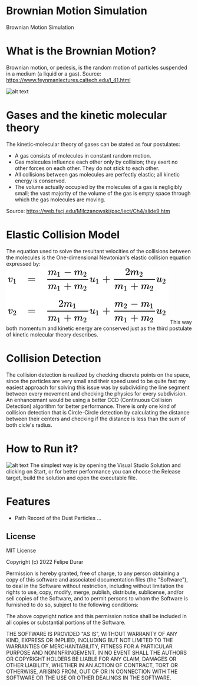 # Brownian Motion Simulation
Brownian Motion Simulation

# What is the Brownian Motion?
Brownian motion, or pedesis, is the random motion of particles suspended in a medium (a liquid or a gas).
Source: https://www.feynmanlectures.caltech.edu/I_41.html

![alt text](screenshots/Screenshot_1.png)

# Gases and the kinetic molecular theory
The kinetic-molecular theory of gases can be stated as four postulates:
- A gas consists of molecules in constant random motion.
- Gas molecules influence each other only by collision; they exert no other forces on each other.   They do not stick to each other.
- All collisions between gas molecules are perfectly elastic; all kinetic energy is conserved.
- The volume actually occupied by the molecules of a gas is negligibly small; the vast majority of the volume of the gas is empty space through which the gas molecules are moving.

Source: https://web.fscj.edu/Milczanowski/psc/lect/Ch4/slide9.htm

# Elastic Collision Model
The equation used to solve the resultant velocities of the collisions between the molecules is the One-dimensional Newtonian's elastic collision equation expressed by:
![alt text](screenshots/ac6c6ba32ecc73b38db1e1b120ce1f871577cf21.svg)
This way both momentum and kinetic energy are conserved just as the third postulate of kinetic molecular theory describes.

# Collision Detection
The collision detection is realized by checking discrete points on the space, since the particles are very small and their speed used to be quite fast my easiest approach for solving this issue was by subdividing the line segment between every movement and checking the physics for every subdivision.
An enhancemant would be using a better CCD (Continuous Collision Detection) algorithm for better performance.
There is only one kind of collision detection that is Circle-Circle detection by calculating the distance between their centers and checking if the distance is less than the sum of both cicle's radius.

# How to Run it?
![alt text](screenshots/Screenshot_3.png)
The simplest way is by opening the Visual Studio Solution and clicking on Start, or for better performance you can choose the Release target, build the solution and open the executable file.

# Features
- Path Record of the Dust Particles
...

## License

MIT License

Copyright (c) 2022 Felipe Durar

Permission is hereby granted, free of charge, to any person obtaining a copy
of this software and associated documentation files (the "Software"), to deal
in the Software without restriction, including without limitation the rights
to use, copy, modify, merge, publish, distribute, sublicense, and/or sell
copies of the Software, and to permit persons to whom the Software is
furnished to do so, subject to the following conditions:

The above copyright notice and this permission notice shall be included in all
copies or substantial portions of the Software.

THE SOFTWARE IS PROVIDED "AS IS", WITHOUT WARRANTY OF ANY KIND, EXPRESS OR
IMPLIED, INCLUDING BUT NOT LIMITED TO THE WARRANTIES OF MERCHANTABILITY,
FITNESS FOR A PARTICULAR PURPOSE AND NONINFRINGEMENT. IN NO EVENT SHALL THE
AUTHORS OR COPYRIGHT HOLDERS BE LIABLE FOR ANY CLAIM, DAMAGES OR OTHER
LIABILITY, WHETHER IN AN ACTION OF CONTRACT, TORT OR OTHERWISE, ARISING FROM,
OUT OF OR IN CONNECTION WITH THE SOFTWARE OR THE USE OR OTHER DEALINGS IN THE
SOFTWARE.
